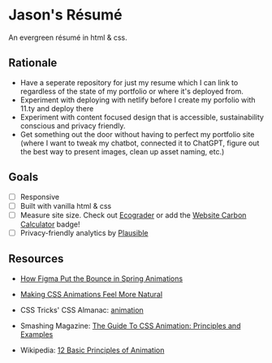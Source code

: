 # Jason's Résumé

An evergreen résumé in html & css.

## Rationale

- Have a seperate repository for just my resume which I can link to regardless of the state of my portfolio or where it's deployed from.
- Experiment with deploying with netlify before I create my porfolio with 11.ty and deploy there
- Experiment with content focused design that is accessible, sustainability conscious and privacy friendly.
- Get something out the door without having to perfect my portfolio site (where I want to tweak my chatbot, connected it to ChatGPT, figure out the best way to present images, clean up asset naming, etc.)

## Goals

- [ ] Responsive
- [ ] Built with vanilla html & css
- [ ] Measure site size.  Check out [Ecograder](https://ecograder.com/) or add the [Website Carbon Calculator](https://www.websitecarbon.com/) badge!
- [ ] Privacy-friendly analytics by [Plausible](https://plausible.io/)

## Resources

- [How Figma Put the Bounce in Spring Animations](https://www.figma.com/blog/how-we-built-spring-animations/)

- [Making CSS Animations Feel More Natural](https://css-tricks.com/making-css-animations-feel-natural/)
- CSS Tricks' CSS Almanac: [animation](https://css-tricks.com/almanac/properties/a/animation/)
- Smashing Magazine: [The Guide To CSS Animation: Principles and Examples](https://www.smashingmagazine.com/2011/09/the-guide-to-css-animation-principles-and-examples/)
- Wikipedia: [12 Basic Principles of Animation](https://en.m.wikipedia.org/wiki/Twelve_basic_principles_of_animation)

